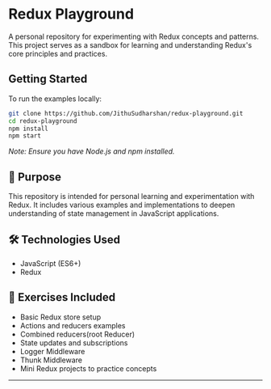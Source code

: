 
# Redux Playground

A personal repository for experimenting with Redux concepts and patterns. This project serves as a sandbox for learning and understanding Redux's core principles and practices.

##  Getting Started

To run the examples locally:

```bash
git clone https://github.com/JithuSudharshan/redux-playground.git
cd redux-playground
npm install
npm start
```

*Note: Ensure you have Node.js and npm installed.*

## 🧪 Purpose

This repository is intended for personal learning and experimentation with Redux. It includes various examples and implementations to deepen understanding of state management in JavaScript applications.

## 🛠️ Technologies Used

* JavaScript (ES6+)
* Redux

## 📝 Exercises Included
- Basic Redux store setup
- Actions and reducers examples
- Combined reducers(root Reducer)
- State updates and subscriptions
- Logger Middleware
- Thunk Middleware
- Mini Redux projects to practice concepts
  


---
